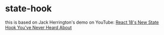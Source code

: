 # state-hook

this is based on Jack Herrington's demo on YouTube: [React 18's New State Hook You've Never Heard About
](https://www.youtube.com/watch?v=GMeQ51MCegI)
